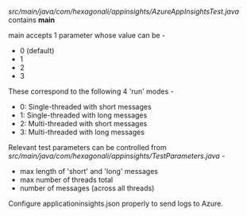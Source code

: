 *src/main/java/com/hexagonali/appinsights/AzureAppInsightsTest.java* contains **main**

main accepts 1 parameter whose value can be -

 - 0 (default)
 - 1
 - 2
 - 3

These correspond to the following 4 'run' modes -

 - 0: Single-threaded with short messages
 - 1: Single-threaded with long messages
 - 2: Multi-threaded with short messages
 - 3: Multi-threaded with long messages

Relevant test parameters can be controlled from *src/main/java/com/hexagonali/appinsights/TestParameters.java* -

 - max length of 'short' and 'long' messages
 - max number of threads total
 - number of messages (across all threads)

Configure applicationinsights.json properly to send logs to Azure.
